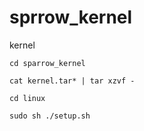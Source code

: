 # sprrow_kernel
kernel

```
cd sparrow_kernel
```
```
cat kernel.tar* | tar xzvf -
```
```
cd linux
```
```
sudo sh ./setup.sh
```
